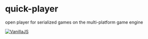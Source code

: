 # quick-player
open player for serialized games on the multi-platform game engine

[![VanillaJS](http://vanilla-js.com/assets/button.png)](http://vanilla-js.com)
